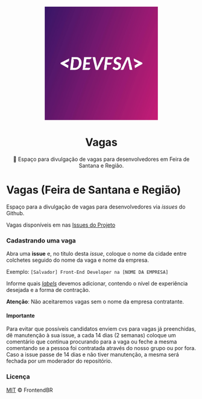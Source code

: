 <p align="center">
<img src="images/logo.jpg" width="300" alt="Dev FSA">
</p>
<h1 align="center">Vagas</h1>
<p align="center">🔬 Espaço para divulgação de vagas para desenvolvedores em Feira de Santana e Região.</p>

# Vagas (Feira de Santana e Região)

Espaço para a divulgação de vagas para desenvolvedores via _issues_ do Github.

Vagas disponíveis em nas [ Issues do Projeto ](https://github.com/devfsa/vagas/issues)

### Cadastrando uma vaga

Abra uma **issue** e, no titulo desta _issue_, coloque o nome da cidade entre colchetes seguido do nome da vaga e nome da empresa.

Exemplo: `[Salvador] Front-End Developer na [NOME DA EMPRESA]`

Informe quais [_labels_](https://github.com/devfsa/vagas/labels?sort=name-asc) devemos adicionar, contendo o nível de experiência desejada e a forma de contração.


**Atenção**: Não aceitaremos vagas sem o nome da empresa contratante.

#### Importante

Para evitar que possíveis candidatos enviem cvs para vagas já preenchidas, dê manutenção à sua issue, a cada 14 dias (2 semanas) coloque um comentário que continua procurando para a vaga ou feche a mesma comentando se a pessoa foi contratada através do nosso grupo ou por fora. Caso a issue passe de 14 dias e não tiver manutenção, a mesma será fechada por um moderador do repositório.

### Licença

[MIT](/LICENSE) &copy; FrontendBR